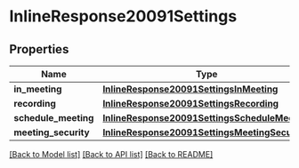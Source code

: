 # InlineResponse20091Settings

## Properties
Name | Type | Description | Notes
------------ | ------------- | ------------- | -------------
**in_meeting** | [**InlineResponse20091SettingsInMeeting**](InlineResponse20091SettingsInMeeting.md) |  | [optional] 
**recording** | [**InlineResponse20091SettingsRecording**](InlineResponse20091SettingsRecording.md) |  | [optional] 
**schedule_meeting** | [**InlineResponse20091SettingsScheduleMeeting**](InlineResponse20091SettingsScheduleMeeting.md) |  | [optional] 
**meeting_security** | [**InlineResponse20091SettingsMeetingSecurity**](InlineResponse20091SettingsMeetingSecurity.md) |  | [optional] 

[[Back to Model list]](../README.md#documentation-for-models) [[Back to API list]](../README.md#documentation-for-api-endpoints) [[Back to README]](../README.md)

